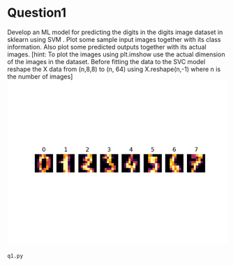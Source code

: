 # Question1
Develop an ML model for predicting the digits in the digits image dataset in
sklearn using SVM . Plot some sample input images together with its class
information. Also plot some predicted outputs together with its actual
images.
[hint: To plot the images using plt.imshow use the actual dimension of the
images in the dataset. Before fitting the data to the SVC model reshape the
X data from (n,8,8) to (n, 64) using X.reshape(n,-1) where n is the number of
images]
![Screenshot](q1.png) 
```
q1.py
```
